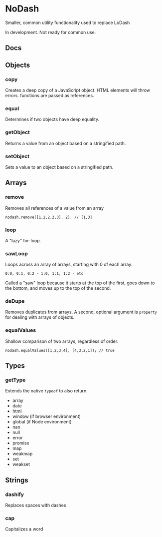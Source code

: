 # NoDash

Smaller, common utility functionality used to replace LoDash

In development. Not ready for common use.

## Docs

Objects
-------

### copy
Creates a deep copy of a JavaScript object. HTML elements will throw errors. functions are passed as references.

### equal
Determines if two objects have deep equality.

### getObject
Returns a value from an object based on a stringified path.

### setObject
Sets a value to an object based on a stringified path.

Arrays
------

### remove
Removes all references of a value from an array

    nodash.remove([1,2,2,2,3], 2); // [1,3]
    
### loop
A "lazy" for-loop.

### sawLoop
Loops across an array of arrays, starting with 0 of each array:

	0:0, 0:1, 0:2 - 1:0, 1:1, 1:2 - etc

Called a "saw" loop because it starts at the top of the first, goes down to the bottom, and moves up to the top of the second.

### deDupe
Removes duplicates from arrays. A second, optional argument is `property` for dealing with arrays of objects.

### equalValues
Shallow comparison of two arrays, regardless of order:

    nodash.equalValues([1,2,3,4], [4,3,2,1]); // true

Types
------

### getType
Extends the native `typeof` to also return:
* array
* date
* html
* window (if browser environment)
* global (if Node environment)
* nan
* null
* error
* promise
* map
* weakmap
* set
* weakset

Strings
-------

### dashify
Replaces spaces with dashes

### cap
Capitalizes a word